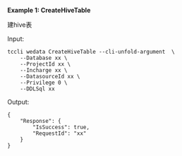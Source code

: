 **Example 1: CreateHiveTable**

建hive表

Input: 

```
tccli wedata CreateHiveTable --cli-unfold-argument  \
    --Database xx \
    --ProjectId xx \
    --Incharge xx \
    --DatasourceId xx \
    --Privilege 0 \
    --DDLSql xx
```

Output: 
```
{
    "Response": {
        "IsSuccess": true,
        "RequestId": "xx"
    }
}
```

